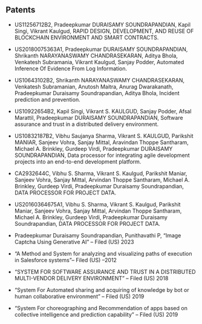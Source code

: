 ## Patents

+ US11256712B2, Pradeepkumar DURAISAMY SOUNDRAPANDIAN, Kapil Singi, Vikrant Kaulgud, RAPID DESIGN, DEVELOPMENT, AND REUSE OF BLOCKCHAIN ENVIRONMENT AND SMART CONTRACTS.

+ US20180075363A1, Pradeepkumar DURAISAMY SOUNDRAPANDIAN, Shrikanth NARAYANASWAMY CHANDRASEKARAN, Aditya Bhola, Venkatesh Subramania, Vikrant Kaulgud, Sanjay Podder, Automated Inference Of Evidence From Log Information. 

+ US10643102B2, Shrikanth NARAYANASWAMY CHANDRASEKARAN, Venkatesh Subramanian, Anutosh Maitra, Anurag Dwarakanath, Pradeepkumar Duraisamy Soundrapandian, Aditya Bhola, Incident prediction and prevention.

+ US10922654B2, Kapil Singi, Vikrant S. KAULGUD, Sanjay Podder, Afsal Marattil, Pradeepkumar DURAISAMY SOUNDRAPANDIAN, Software assurance and trust in a distributed delivery environment. 

+ US10832187B2, Vibhu Saujanya Sharma, Vikrant S. KAULGUD, Parikshit MANIAR, Sanjeev Vohra, Sanjay Mittal, Aravindan Thoppe Santharam, Michael A. Brinkley, Gurdeep Virdi, Pradeepkumar DURAISAMY SOUNDRAPANDIAN, Data processor for integrating agile development projects into an end-to-end development platform. 

+ CA2932644C, Vibhu S. Sharma, Vikrant S. Kaulgud, Parikshit Maniar, Sanjeev Vohra, Sanjay Mittal, Arvindan Thoppe Santharam, Michael A. Brinkley, Gurdeep Virdi, Pradeepkumar Duraisamy Soundrapandian, DATA PROCESSOR FOR PROJECT DATA.

+ US20160364675A1, Vibhu S. Sharma, Vikrant S. Kaulgud, Parikshit Maniar, Sanjeev Vohra, Sanjay Mittal, Arvindan Thoppe Santharam, Michael A. Brinkley, Gurdeep Virdi, Pradeepkumar Duraisamy Soundrapandian, DATA PROCESSOR FOR PROJECT DATA.

+ Pradeepkumar Duraisamy Soundrapandian, Punithavathi P, “Image Captcha Using Generative AI” – Filed (US) 2023

+ “A Method and System for analyzing and visualizing paths of execution in Salesforce systems”– Filed (US) –2012

+ “SYSTEM FOR SOFTWARE ASSURANCE AND TRUST IN A DISTRIBUTED MULTI-VENDOR DELIVERY ENVIRONMENT” – Filed (US) 2018

+ “System For Automated sharing and acquiring of knowledge by bot or human collaborative environment” – Filed (US) 2019

+ “System For choreographing and Recommendation of apps based on collective intelligence and prediction capability” – Filed (US) 2019
